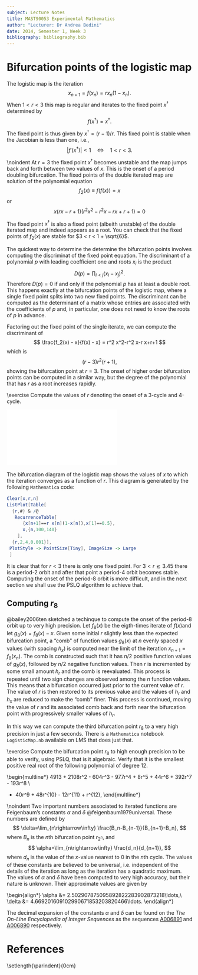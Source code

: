 ```yaml
---
subject: Lecture Notes
title: MAST90053 Experimental Mathematics
author: "Lecturer: Dr Andrea Bedini"
date: 2014, Semester 1, Week 3
bibliography: bibliography.bib
---
```


Bifurcation points of the logistic map
======================================

The logistic map is the iteration
$$
x_{n+1} = f(x_n) = r x_n (1-x_n).
$$
When $1<r<3$ this map is regular and iterates to the fixed point $x^\dagger$ determined by
$$
f(x^\dagger)=x^\dagger.
$$

The fixed point is thus given by $x^\dagger=(r-1)/r$. This fixed point is stable when the Jacobian is less than one, i.e.,
$$
|f'(x^\dagger)| < 1 \quad \Leftrightarrow \quad 1 < r < 3.
% f* syntax highlighter'
$$

\noindent
At $r=3$ the fixed point $x^\dagger$ becomes unstable and the map jumps back and forth between two values of $x$. This is the onset of a period doubling bifurcation. The fixed points of the double iterated map are solution of the polynomial equation
$$
f_2(x) \equiv f(f(x)) = x
$$
or
$$
x (r x-r+1) \left(r^2 x^2-r^2 x-r x+r+1 \right) = 0
$$

The fixed point $x^\dagger$ is also a fixed point (albeith unstable) of the double iterated map and indeed appears as a root. You can check that the fixed points of $f_2(x)$ are stable for $3 < r < 1 + \sqrt{6}$.

The quickest way to determine the determine the bifurcation points involves computing the discriminat of the fixed point equation. The discriminant of a polynomial $p$ with leading coefficient one and roots $x_i$ is the product
$$
D(p) = \prod_{i < j} (x_i - x_j)^2
.
$$
Therefore $D(p) = 0$ if and only if the polynomial $p$ has at least a double root. This happens exactly at the bifurcation points of the logistic map, where a single fixed point splits into two new fixed points. The discriminant can be computed as the determinant of a matrix whose entries are associated with the coefficients of $p$ and, in particular, one does not need to know the roots of $p$ in advance.

Factoring out the fixed point of the single iterate, we can compute the discriminant of
$$
\frac{f_2(x) - x}{f(x) - x} = r^2 x^2-r^2 x-r x+r+1
$$
which is
$$
(r-3) r^2 (r+1),
$$
showing the bifurcation point at $r = 3$. The onset of higher order bifurcation points can be computed in a similar way, but the degree of the polynomial that has $r$ as a root increases rapidly.

\exercise
Compute the values of $r$ denoting the onset of a 3-cycle and 4-cycle.

![Bifurcation diagram of the logistic map](Bifurcation.pdf)

The bifurcation diagram of the logistic map shows the values of $x$ to
which the iteration converges as a function of $r$. This diagram is generated by the following `Mathematica` code:

```Mathematica
Clear[x,r,n]
ListPlot[Table[
  {r,#} & /@
   RecurrenceTable[
      {x[n+1]==r x[n](1-x[n]),x[1]==0.5},
      x,{n,100,140}
    ],
  {r,2,4,0.001}],
 PlotStyle -> PointSize[Tiny], ImageSize -> Large
 ]
```

It is clear that for $r<3$ there is only one fixed point. For
$3 < r \lesssim 3.45$ there is a period-2 orbit and after that point a
period-4 orbit becomes stable. Computing the onset of the period-8 orbit
is more difficult, and in the next section we shall use the PSLQ algorithm
to achieve that.

Computing $r_8$
---------------

@bailey2006ten sketched a techinque to compute the onset of the period-8 orbit up to very high precision. Let $f_8(x)$ be the eigth-times iterate of $f(x)$and let $g_8(x)=f_8(x)-x$. Given some initial $r$ slightly less than the expected bifurcation point, a “comb" of function values $g_8(x)$ at $n$ evenly spaced $x$ values (with spacing $h_x$) is computed near the limit of the iteration $x_{n+1}=f_8(x_n)$. The comb is constructed such that it has $n/2$ positive function values of $g_8(x)$, followed by $n/2$ negative function values. Then $r$ is incremented by some small amount $h_r$ and the comb is reevaluated. This process is repeated until two sign changes are observed among the $n$ function values. This means that a bifurcation occurred just prior to the current value of $r$. The value of $r$ is then restored to its previous value and the values of $h_r$ and $h_x$ are reduced to make the “comb" finer. This process is continued, moving the value of $r$ and its associated comb back and forth near the bifurcation point with progressively smaller values of $h_r$.

In this way we can compute the third bifurcation point $r_8$ to a very
high precision in just a few seconds. There is a `Mathematica` notebook
`LogisticMap.nb` available on LMS that does just that.

\exercise Compute the bifurcation point $r_8$ to high enough precision to be able to verify, using PSLQ, that is it algebraic. Verify that it is the smallest positive real root of the following polynomial of degree 12.

\begin{multline*}
4913 + 2108r^2 - 604r^3 - 977r^4 + 8r^5 + 44r^6 + 392r^7 - 193r^8 \\
- 40r^9 + 48r^{10} - 12r^{11} + r^{12},
\end{multline*}

\noindent
Two important numbers associated to iterated functions are Feigenbaum’s constants $\alpha$ and $\delta$ @feigenbaum1979universal. These numbers are defined by
$$
\delta=\lim_{n\rightarrow\infty} \frac{B_n-B_{n-1}}{B_{n+1}-B_n},
$$
where $B_n$ is the $n$th bifurcation point $r_{2^n}$, and
$$
\alpha=\lim_{n\rightarrow\infty} \frac{d_n}{d_{n+1}},
$$
where $d_n$ is the value of the $x$-value nearest to 0 in the $n$th cycle. The values of these constants are believed to be universal, i.e. independent of the details of the iteration as long as the iteration has a quadratic maximum. The values of $\alpha$ and $\delta$ have been computed to very high accuracy, but their nature is unknown. Their approximate values are given by

\begin{align*}
\alpha &= 2.502907875095892822283902873218\ldots,\\
\delta &= 4.669201609102990671853203820466\ldots.
\end{align*}

The decimal expansion of the constants $\alpha$ and $\delta$ can be found on the _The On-Line Encyclopedia of Integer Sequences_ as the sequences [A006891](http://oeis.org/A006891) and [A006890](http://oeis.org/A006890) respectively.


<!-- 

This result can be proved using a Gröbner basis. The notion of a Gröbner basis, which results from a generalisation of row-reduction for systems of non-linear equations, will be described in the next section. Its most important property is that the roots of the polynomials in a Gröbner basis are the same as those in the original system of equations.

We thus need to find the equations that describe $B_3$, and these are given by the onset of instability of a 4-cycle:

$$\begin{aligned}
&x_{i+1}=rx_i(1-x_i)\quad(i=1,2,3),\qquad x_1=rx_4(1-x_4),\\
&|r^4(1-2x_1)(1-2x_2)(1-2x_3)(1-2x_4)|=1, \end{aligned}$$

where the last equation represents the stability of the cycle, which
must be $-1$ or $1$ for a bifurcation point. The `Mathematica` code

$$\begin{gathered}
\texttt{GroebnerBasis[\{x2-r x1(1-x1), x3-r x2(1-x2), x4-r x3(1-x3),}\\
\texttt{x1-r x4(1-x4), r\^{}4(1-2\,x1)(1-2\,x2)(1-2\,x3)(1-2\,x4)+1\}, r,}\\
\texttt{\{x1,x2,x3,x4\},MonomialOrder $\rightarrow$  EliminationOrder]},\end{gathered}$$

produces a polynomial in $r$ from which $x_1$, $x_2$, $x_3$ and $x_4$
have been eliminated. Factoring this polynomial using `Factor[]`
produces as the factor with the smallest positive real root.
 -->

# References
\setlength{\parindent}{0cm}
